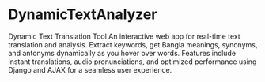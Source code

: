 # DynamicTextAnalyzer
Dynamic Text Translation Tool An interactive web app for real-time text translation and analysis. Extract keywords, get Bangla meanings, synonyms, and antonyms dynamically as you hover over words. Features include instant translations, audio pronunciations, and optimized performance using Django and AJAX for a seamless user experience.
